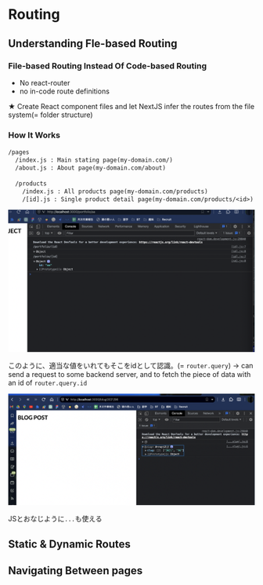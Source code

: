 # Routing

## Understanding Fle-based Routing

### File-based Routing Instead Of Code-based Routing

- No react-router
- no in-code route definitions

★ Create React component files and let NextJS infer the routes from the file system(= folder structure)

### How It Works

```
/pages
  /index.js : Main stating page(my-domain.com/)
  /about.js : About page(my-domain.com/about)

  /products
    /index.js : All products page(my-domain.com/products)
    /[id].js : Single product detail page(my-domain.com/products/<id>)
```

![](images/id.png)

このように、適当な値をいれてもそこをidとして認識。(= `router.query`)
→ can send a request to some backend server, and to fetch the piece of data with an id of `router.query.id`

![](images/slug.png)

JSとおなじように`...`も使える

## Static & Dynamic Routes

## Navigating Between pages
